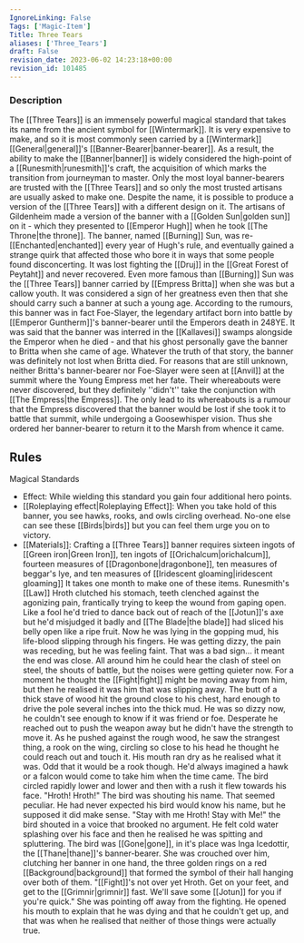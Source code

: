 ```yaml
---
IgnoreLinking: False
Tags: ['Magic-Item']
Title: Three Tears
aliases: ['Three_Tears']
draft: False
revision_date: 2023-06-02 14:23:18+00:00
revision_id: 101485
---
```


### Description
The [[Three Tears]] is an immensely powerful magical standard that takes its name from the ancient symbol for [[Wintermark]]. It is very expensive to make, and so it is most commonly seen carried by a [[Wintermark]] [[General|general]]'s [[Banner-Bearer|banner-bearer]]. As a result, the ability to make the [[Banner|banner]] is widely considered the high-point of a [[Runesmith|runesmith]]'s craft, the acquisition of which marks the transition from journeyman to master. Only the most loyal banner-bearers are trusted with the [[Three Tears]] and so only the most trusted artisans are usually asked to make one.
Despite the name, it is possible to produce a version of the [[Three Tears]] with a different design on it. The artisans of Gildenheim made a version of the banner with a [[Golden Sun|golden sun]] on it - which they presented to [[Emperor Hugh]] when he took [[The Throne|the throne]]. The banner, named [[Burning]] Sun, was re-[[Enchanted|enchanted]] every year of Hugh's rule, and eventually gained a strange quirk that affected those who bore it in ways that some people found disconcerting. It was lost fighting the [[Druj]] in the [[Great Forest of Peytaht]] and never recovered.
Even more famous than [[Burning]] Sun was the [[Three Tears]] banner carried by [[Empress Britta]] when she was but a callow youth. It was considered a sign of her greatness even then that she should carry such a banner at such a young age. According to the rumours, this banner was in fact Foe-Slayer, the legendary artifact born into battle by [[Emperor Guntherm]]'s banner-bearer until the Emperors death in 248YE. It was said that the banner was interred in the [[Kallavesi]] swamps alongside the Emperor when he died - and that his ghost personally gave the banner to Britta when she came of age.
Whatever the truth of that story, the banner was definitely not lost when Britta died. For reasons that are still unknown, neither Britta's banner-bearer nor Foe-Slayer were seen at [[Anvil]] at the summit where the Young Empress met her fate. Their whereabouts were never discovered, but they definitely ''didn't'' take the conjunction with [[The Empress|the Empress]]. The only lead to its whereabouts is a rumour that the Empress discovered that the banner would be lost if she took it to battle that summit, while undergoing a Goosewhisper vision. Thus she ordered her banner-bearer to return it to the Marsh from whence it came.
## Rules
Magical Standards
* Effect:  While wielding this standard you gain four additional hero points.
* [[Roleplaying effect|Roleplaying Effect]]: When you take hold of this banner, you see hawks, rooks, and owls circling overhead. No-one else can see these [[Birds|birds]] but you can feel them urge you on to victory.
* [[Materials]]: Crafting a [[Three Tears]] banner requires sixteen ingots of [[Green iron|Green Iron]], ten ingots of [[Orichalcum|orichalcum]], fourteen measures of [[Dragonbone|dragonbone]], ten measures of beggar's lye, and ten measures of [[Iridescent gloaming|iridescent gloaming]] It takes one month to make one of these items.
Runesmith's [[Law]]
Hroth clutched his stomach, teeth clenched against the agonizing pain, frantically trying to keep the wound from gaping open. Like a fool he'd tried to dance back out of reach of the [[Jotun]]'s axe but he'd misjudged it badly and [[The Blade|the blade]] had sliced his belly open like a ripe fruit. Now he was lying in the gopping mud, his life-blood slipping through his fingers. He was getting dizzy, the pain was receding, but he was feeling faint. That was a bad sign... it meant the end was close.
All around him he could hear the clash of steel on steel, the shouts of battle, but the noises were getting quieter now. For a moment he thought the [[Fight|fight]] might be moving away from him, but then he realised it was him that was slipping away.  The butt of a thick stave of wood hit the ground close to his chest, hard enough to drive the pole several inches into the thick mud. He was so dizzy now, he couldn't see enough to know if it was friend or foe. Desperate he reached out to push the weapon away but he didn't have the strength to move it.
As he pushed against the rough wood, he saw the strangest thing, a rook on the wing, circling so close to his head he thought he could reach out and touch it. His mouth ran dry as he realised what it was. Odd that it would be a rook though. He'd always imagined a hawk or a falcon would come to take him when the time came. The bird circled rapidly lower and lower and then with a rush it flew towards his face.
"Hroth! Hroth!" The bird was shouting his name. That seemed peculiar. He had never expected his bird would know his name, but he supposed it did make sense.
"Stay with me Hroth! Stay with Me!" the bird shouted in a voice that brooked no argument. He felt cold water splashing over his face and then he realised he was spitting and spluttering.
The bird was [[Gone|gone]], in it's place was Inga Icedottir, the [[Thane|thane]]'s banner-bearer. She was crouched over him, clutching her banner in one hand, the three golden rings on a red [[Background|background]] that formed the symbol of their hall hanging over both of them.
"[[Fight]]'s not over yet Hroth. Get on your feet, and get to the [[Grimnir|grimnir]] fast. We'll save some [[Jotun]] for you if you're quick."
She was pointing off away from the fighting. He opened his mouth to explain that he was dying and that he couldn't get up, and that was when he realised that neither of those things were actually true.